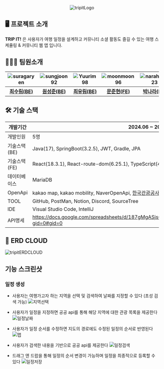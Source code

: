 <div align="center">
  <img src="https://github.com/user-attachments/assets/818f685b-8970-472b-8cb5-006d3defcdb9" alt="tripitLogo">
</div>

## 🖥 프로젝트 소개

**TRIP IT!** 은  사용자가 여행 일정을 설계하고 커뮤니티 소셜 활동도 즐길 수 있는 여행 스케쥴링 & 커뮤니티 웹 앱 입니다. 


## 💂🏻‍♀️ 팀원소개

| ![suragaryen](https://avatars.githubusercontent.com/u/63506983?v=4) | ![sungjoon92](https://avatars.githubusercontent.com/u/50028595?v=4) | ![Yuurim98](https://avatars.githubusercontent.com/u/83633008?v=4) | ![moonmoon96](https://avatars.githubusercontent.com/u/50128712?v=4) | ![narahub123](https://avatars.githubusercontent.com/u/88291130?v=4) |
|:-------------------------------:|:--------------------------------:|:-------------------------------:|:-------------------------------:|:-------------------------------:|
| [**최수림(BE)**](https://github.com/suragaryen) | [**원성준(BE)**](https://github.com/sungjoon92) | [**최유림(BE)**](https://github.com/Yuurim98) | [**문준현(FE)**](https://github.com/moonmoon96) | [**박나라(FE)**](https://github.com/narahub123) |





## 🛠 기술 스택

| 개발기간 | 2024.06 ~ 2024.08 |
| --- | --- |
| 개발인원 | 5명 |
| 기술스택(BE) | Java(17), SpringBoot(3.2.5), JWT, Gradle, JPA |
| 기술스택(FE) | React(18.3.1), React-route-dom(6.25.1), TypeScript(4.9.5), Axios(1.7.2), firebase(10.12.4)  |
| 데이터베이스 | MariaDB |
| OpenApi | kakao map, kakao mobility, NaverOpenApi, [한국관광공사OpenApi](https://www.data.go.kr/iim/api/selectAPIAcountView.do)  |
| TOOL | GitHub, PostMan, Notion, Discord, SourceTree |
| IDE | Visual Studio Code, IntelliJ |
| API명세 | https://docs.google.com/spreadsheets/d/187gMgASjs6wMs96f0oe8W24CEc872nl8lFro1bmjPi4/edit?gid=0#gid=0 |



## 📜 ERD CLOUD
![tripitERDCLOUD](https://github.com/user-attachments/assets/fb0b571f-25bd-4602-89e2-d18bff4370de)


## 기능 스크린샷
### 일정 생성
* 사용자는 여행가고자 하는 지역을 선택 및 검색하여 날짜를 지정할 수 있다 (초성 검색 가능)
![지역선택](https://github.com/user-attachments/assets/0f08bf9c-0aae-4c22-9d10-c9f0cda3245c)

* 사용자가 일정을 지정하면 공공 api를 통해 해당 지역에 대한 관광 목록을 제공한다
![일정날짜](https://github.com/user-attachments/assets/eb563945-0cf5-4229-bd3d-1e9d1706b6fa)

* 사용자가 일정 순서를 수정하면 지도의 경로에도 수정된 일정의 순서로 반영된다
![맵](https://github.com/user-attachments/assets/db89e9e2-8aa3-47ce-9de6-1530253888c2)

* 사용자가 검색한 내용을 기반으로 공공 api를 제공한다
![일정검색](https://github.com/user-attachments/assets/1bd7ac22-943c-4b1c-82bd-6e5620a9ae51)

* 드래그 앤 드랍을 통해 일정의 순서 변경이 가능하며 일정을 최종적으로 등록할 수 있다
![일정저장](https://github.com/user-attachments/assets/a5bdcb1c-eaae-4221-8d70-1a357f6f276e)
